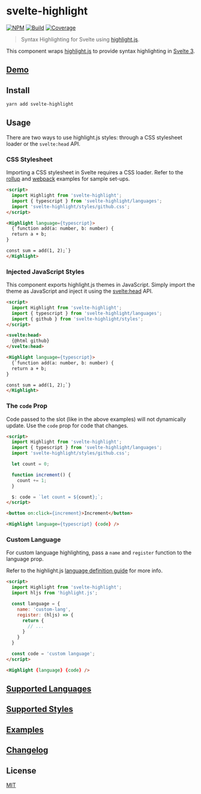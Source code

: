 # svelte-highlight

[![NPM][npm]][npm-url]
[![Build][build]][build-badge]
[![Coverage][codecov-shield]][codecov]

> Syntax Highlighting for Svelte using [highlight.js](https://github.com/highlightjs/highlight.js).

This component wraps [highlight.js](https://github.com/highlightjs/highlight.js) to provide syntax highlighting in [Svelte 3](https://github.com/sveltejs/svelte).

## [Demo](https://metonym.github.io/svelte-highlight)

## Install

```bash
yarn add svelte-highlight
```

## Usage

There are two ways to use highlight.js styles: through a CSS stylesheet loader or the `svelte:head` API.

### CSS Stylesheet

Importing a CSS stylesheet in Svelte requires a CSS loader. Refer to the [rollup](examples/rollup) and [webpack](examples/webpack) examples for sample set-ups.

```html
<script>
  import Highlight from 'svelte-highlight';
  import { typescript } from 'svelte-highlight/languages';
  import 'svelte-highlight/styles/github.css';
</script>

<Highlight language={typescript}>
  {`function add(a: number, b: number) {
  return a + b;
}

const sum = add(1, 2);`}
</Highlight>
```

### Injected JavaScript Styles

This component exports highlight.js themes in JavaScript. Simply import the theme as JavaScript and inject it using the [svelte:head](https://svelte.dev/docs#svelte_head) API.

```html
<script>
  import Highlight from 'svelte-highlight';
  import { typescript } from 'svelte-highlight/languages';
  import { github } from 'svelte-highlight/styles';
</script>

<svelte:head>
  {@html github}
</svelte:head>

<Highlight language={typescript}>
  {`function add(a: number, b: number) {
  return a + b;
}

const sum = add(1, 2);`}
</Highlight>
```

### The `code` Prop

Code passed to the slot (like in the above examples) will not dynamically update. Use the `code` prop for code that changes.

```html
<script>
  import Highlight from 'svelte-highlight';
  import { typescript } from 'svelte-highlight/languages';
  import 'svelte-highlight/styles/github.css';

  let count = 0;

  function increment() {
    count += 1;
  }

  $: code = `let count = ${count};`;
</script>

<button on:click={increment}>Increment</button>

<Highlight language={typescript} {code} />
```

### Custom Language

For custom language highlighting, pass a `name` and `register` function to the language prop.

Refer to the highlight.js [language definition guide](https://highlightjs.readthedocs.io/en/latest/language-guide.html) for more info.

```html
<script>
  import Highlight from 'svelte-highlight';
  import hljs from 'highlight.js';

  const language = {
    name: 'custom-lang',
    register: (hljs) => {
      return {
        // ...
      }
    }
  }

  const code = 'custom language';
</script>

<Highlight {language} {code} />
```

## [Supported Languages](SUPPORTED_LANGUAGES.md)

## [Supported Styles](SUPPORTED_STYLES.md)

## [Examples](examples/)

## [Changelog](CHANGELOG.md)

## License

[MIT](LICENSE)

[npm]: https://img.shields.io/npm/v/svelte-highlight.svg?color=blue
[npm-url]: https://npmjs.com/package/svelte-highlight
[build]: https://travis-ci.com/metonym/svelte-highlight.svg?branch=master
[build-badge]: https://travis-ci.com/metonym/svelte-highlight
[codecov]: https://codecov.io/gh/metonym/svelte-highlight
[codecov-shield]: https://img.shields.io/codecov/c/github/metonym/svelte-highlight.svg
